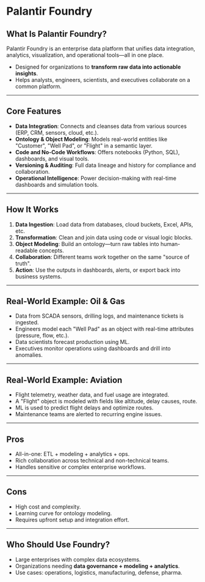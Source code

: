 # Palantir Foundry

## What Is Palantir Foundry?

Palantir Foundry is an enterprise data platform that unifies data integration, analytics, visualization, and operational tools—all in one place.

- Designed for organizations to **transform raw data into actionable insights**.
- Helps analysts, engineers, scientists, and executives collaborate on a common platform.

---

## Core Features

- **Data Integration**: Connects and cleanses data from various sources (ERP, CRM, sensors, cloud, etc.).
- **Ontology & Object Modeling**: Models real-world entities like "Customer", "Well Pad", or "Flight" in a semantic layer.
- **Code and No-Code Workflows**: Offers notebooks (Python, SQL), dashboards, and visual tools.
- **Versioning & Auditing**: Full data lineage and history for compliance and collaboration.
- **Operational Intelligence**: Power decision-making with real-time dashboards and simulation tools.

---

## How It Works

1. **Data Ingestion**: Load data from databases, cloud buckets, Excel, APIs, etc.
2. **Transformation**: Clean and join data using code or visual logic blocks.
3. **Object Modeling**: Build an ontology—turn raw tables into human-readable concepts.
4. **Collaboration**: Different teams work together on the same "source of truth".
5. **Action**: Use the outputs in dashboards, alerts, or export back into business systems.

---

## Real-World Example: Oil & Gas

- Data from SCADA sensors, drilling logs, and maintenance tickets is ingested.
- Engineers model each "Well Pad" as an object with real-time attributes (pressure, flow, etc.).
- Data scientists forecast production using ML.
- Executives monitor operations using dashboards and drill into anomalies.

---

## Real-World Example: Aviation

- Flight telemetry, weather data, and fuel usage are integrated.
- A "Flight" object is modeled with fields like altitude, delay causes, route.
- ML is used to predict flight delays and optimize routes.
- Maintenance teams are alerted to recurring engine issues.

---

## Pros

- All-in-one: ETL + modeling + analytics + ops.
- Rich collaboration across technical and non-technical teams.
- Handles sensitive or complex enterprise workflows.

---

## Cons

- High cost and complexity.
- Learning curve for ontology modeling.
- Requires upfront setup and integration effort.

---

## Who Should Use Foundry?

- Large enterprises with complex data ecosystems.
- Organizations needing **data governance + modeling + analytics**.
- Use cases: operations, logistics, manufacturing, defense, pharma.